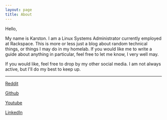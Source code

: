 ```yaml
---
layout: page
title: About
---
```


Hello, 

My name is Karston. I am a Linux Systems Administrator currently employed at Rackspace. This is more or less just a blog about random technical things, or things I may do in my homelab. If you would like me to write a guide about anything in particular, feel free to let me know, I very well may. 

If you would like, feel free to drop by my other social media. I am not always active, but I'll do my best to keep up. 

* * *
[Reddit](https://www.reddit.com/user/terminal_blues)

[Github](https://github.com/paralllax) 

[Youtube](https://www.youtube.com/channel/UCyFwG111_RLYSiElvUMoiKQ)

[LinkedIn](https://www.linkedin.com/in/karston-chatland-49046649)
